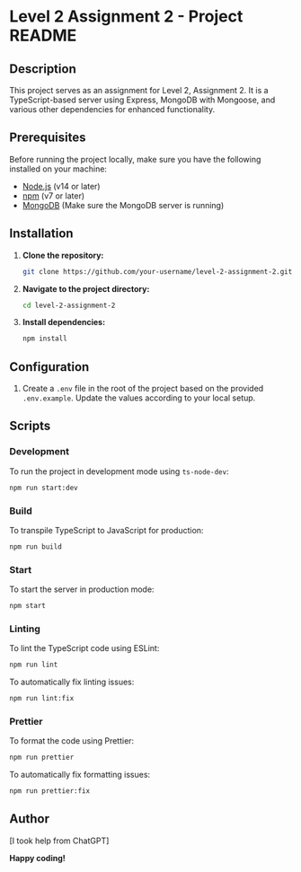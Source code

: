 # Level 2 Assignment 2 - Project README

## Description

This project serves as an assignment for Level 2, Assignment 2. It is a TypeScript-based server using Express, MongoDB with Mongoose, and various other dependencies for enhanced functionality.

## Prerequisites

Before running the project locally, make sure you have the following installed on your machine:

- [Node.js](https://nodejs.org/) (v14 or later)
- [npm](https://www.npmjs.com/) (v7 or later)
- [MongoDB](https://www.mongodb.com/) (Make sure the MongoDB server is running)

## Installation

1. **Clone the repository:**

   ```bash
   git clone https://github.com/your-username/level-2-assignment-2.git
   ```

2. **Navigate to the project directory:**

   ```bash
   cd level-2-assignment-2
   ```

3. **Install dependencies:**
   ```bash
   npm install
   ```

## Configuration

1. Create a `.env` file in the root of the project based on the provided `.env.example`. Update the values according to your local setup.

## Scripts

### Development

To run the project in development mode using `ts-node-dev`:

```bash
npm run start:dev
```

### Build

To transpile TypeScript to JavaScript for production:

```bash
npm run build
```

### Start

To start the server in production mode:

```bash
npm start
```

### Linting

To lint the TypeScript code using ESLint:

```bash
npm run lint
```

To automatically fix linting issues:

```bash
npm run lint:fix
```

### Prettier

To format the code using Prettier:

```bash
npm run prettier
```

To automatically fix formatting issues:

```bash
npm run prettier:fix
```

## Author

[I took help from ChatGPT]

**Happy coding!**
